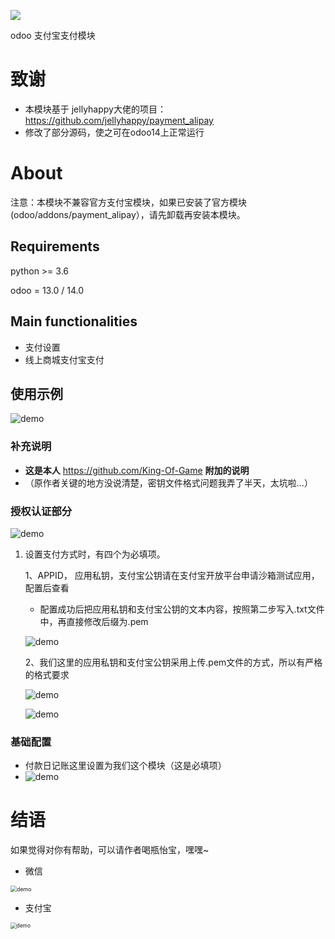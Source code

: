 ![](alipay.png)

odoo 支付宝支付模块

# 致谢

- 本模块基于 jellyhappy大佬的项目：https://github.com/jellyhappy/payment_alipay 
- 修改了部分源码，使之可在odoo14上正常运行

# About

注意：本模块不兼容官方支付宝模块，如果已安装了官方模块(odoo/addons/payment_alipay），请先卸载再安装本模块。

## Requirements

python >= 3.6

odoo = 13.0 / 14.0

## Main functionalities

* 支付设置
* 线上商城支付宝支付

## 使用示例

![demo](static/src/image/x.gif)

### 补充说明

- **这是本人** https://github.com/King-Of-Game  **附加的说明**
- （原作者关键的地方没说清楚，密钥文件格式问题我弄了半天，太坑啦...）

### 授权认证部分

![demo](static/src/image/config1.png)

1. 设置支付方式时，有四个为必填项。

   1、APPID， 应用私钥，支付宝公钥请在支付宝开放平台申请沙箱测试应用，配置后查看

   - 配置成功后把应用私钥和支付宝公钥的文本内容，按照第二步写入.txt文件中，再直接修改后缀为.pem

   ![demo](static/src/image/config2.png)

   2、我们这里的应用私钥和支付宝公钥采用上传.pem文件的方式，所以有严格的格式要求

   ![demo](static/src/image/config3.png)

   

   ![demo](static/src/image/config4.png)

   

### 基础配置

- 付款日记账这里设置为我们这个模块（这是必填项）
- ![demo](static/src/image/config5.png)

#  结语

如果觉得对你有帮助，可以请作者喝瓶怡宝，嘿嘿~

- 微信

<img src="static/src/image/receive1.png" alt="demo" style="zoom:63%;" />

- 支付宝

<img src="static/src/image/receive2.png" alt="demo" style="zoom:60%;" />
